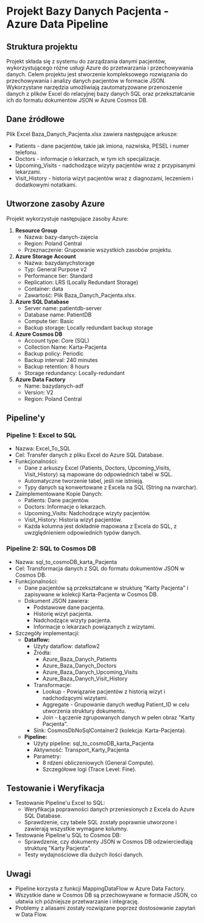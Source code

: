 # Projekt Bazy Danych Pacjenta - Azure Data Pipeline

## Struktura projektu

Projekt składa się z systemu do zarządzania danymi pacjentów, wykorzystującego różne usługi Azure do przetwarzania i przechowywania danych.
Celem projektu jest stworzenie kompleksowego rozwiązania do przechowywania i analizy danych pacjentów w formacie JSON. Wykorzystane narzędzia umożliwiają zautomatyzowane przenoszenie danych z plików Excel do relacyjnej bazy danych SQL oraz przekształcanie ich do formatu dokumentów JSON w Azure Cosmos DB.

## Dane źródłowe

Plik Excel Baza_Danych_Pacjenta.xlsx zawiera następujące arkusze:

* Patients - dane pacjentów, takie jak imiona, nazwiska, PESEL i numer telefonu.
* Doctors - informacje o lekarzach, w tym ich specjalizacje.
* Upcoming_Visits - nadchodzące wizyty pacjentów wraz z przypisanymi lekarzami.
* Visit_History - historia wizyt pacjentów wraz z diagnozami, leczeniem i dodatkowymi notatkami.

## Utworzone zasoby Azure

Projekt wykorzystuje następujące zasoby Azure:

1. **Resource Group**
    * Nazwa: bazy-danych-zajecia
    * Region: Poland Central
    * Przeznaczenie: Grupowanie wszystkich zasobów projektu.
2. **Azure Storage Account**
    * Nazwa: bazydanychstorage
    * Typ: General Purpose v2
    * Performance tier: Standard
    * Replication: LRS (Locally Redundant Storage)
    * Container: data
    * Zawartość: Plik Baza_Danych_Pacjenta.xlsx.
3. **Azure SQL Database**
    * Server name: patientdb-server
    * Database name: PatientDB
    * Compute tier: Basic
    * Backup storage: Locally redundant backup storage
4. **Azure Cosmos DB**
    * Account type: Core (SQL)
    * Collection Name: Karta-Pacjenta
    * Backup policy: Periodic
    * Backup interval: 240 minutes
    * Backup retention: 8 hours
    * Storage redundancy: Locally-redundant
5. **Azure Data Factory**
    * Name: bazydanych-adf
    * Version: V2
    * Region: Poland Central

## Pipeline'y

### Pipeline 1: Excel to SQL

* Nazwa: Excel_To_SQL
* Cel: Transfer danych z pliku Excel do Azure SQL Database.
* Funkcjonalności:
    * Dane z arkuszy Excel (Patients, Doctors, Upcoming_Visits, Visit_History) są mapowane do odpowiednich tabel w SQL.
    * Automatyczne tworzenie tabel, jeśli nie istnieją.
    * Typy danych są konwertowane z Excela na SQL (String na nvarchar).
* Zaimplementowane Kopie Danych:
    * Patients: Dane pacjentów.
    * Doctors: Informacje o lekarzach.
    * Upcoming_Visits: Nadchodzące wizyty pacjentów.
    * Visit_History: Historia wizyt pacjentów.
    * Każda kolumna jest dokładnie mapowana z Excela do SQL, z uwzględnieniem odpowiednich typów danych.

### Pipeline 2: SQL to Cosmos DB

* Nazwa: sql_to_cosmoDB_karta_Pacjenta
* Cel: Transformacja danych z SQL do formatu dokumentów JSON w Cosmos DB.
* Funkcjonalności:
    * Dane pacjentów są przekształcane w strukturę "Karty Pacjenta" i zapisywane w kolekcji Karta-Pacjenta w Cosmos DB.
    * Dokument JSON zawiera:
        * Podstawowe dane pacjenta.
        * Historię wizyt pacjenta.
        * Nadchodzące wizyty pacjenta.
        * Informacje o lekarzach powiązanych z wizytami.
* Szczegóły implementacji:
    * **Dataflow:**
        * Użyty dataflow: dataflow2
        * Źródła:
            * Azure_Baza_Danych_Patients
            * Azure_Baza_Danych_Doctors
            * Azure_Baza_Danych_Upcoming_Visits
            * Azure_Baza_Danych_Visit_History
        * Transformacje:
            * Lookup - Powiązanie pacjentów z historią wizyt i nadchodzącymi wizytami.
            * Aggregate - Grupowanie danych według Patient_ID w celu utworzenia struktury dokumentu.
            * Join - Łączenie zgrupowanych danych w pełen obraz "Karty Pacjenta".
        * Sink: CosmosDbNoSqlContainer2 (kolekcja: Karta-Pacjenta).
    * **Pipeline:**
        * Użyty pipeline: sql_to_cosmoDB_karta_Pacjenta
        * Aktywność: Transport_Karty_Pacjenta
        * Parametry:
            * 8 rdzeni obliczeniowych (General Compute).
            * Szczegółowe logi (Trace Level: Fine).

## Testowanie i Weryfikacja

* Testowanie Pipeline'u Excel to SQL:
    * Weryfikacja poprawności danych przeniesionych z Excela do Azure SQL Database.
    * Sprawdzenie, czy tabele SQL zostały poprawnie utworzone i zawierają wszystkie wymagane kolumny.
* Testowanie Pipeline'u SQL to Cosmos DB:
    * Sprawdzenie, czy dokumenty JSON w Cosmos DB odzwierciedlają strukturę "Karty Pacjenta".
    * Testy wydajnościowe dla dużych ilości danych.



## Uwagi

* Pipeline korzysta z funkcji MappingDataFlow w Azure Data Factory.
* Wszystkie dane w Cosmos DB są przechowywane w formacie JSON, co ułatwia ich późniejsze przetwarzanie i integrację.
* Problemy z aliasami zostały rozwiązane poprzez dostosowanie zapytań w Data Flow.